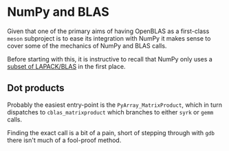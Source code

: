 # NumPy and BLAS
Given that one of the primary aims of having OpenBLAS as a first-class `meson`
subproject is to ease its integration with NumPy it makes sense to cover some of
the mechanics of NumPy and BLAS calls.

Before starting with this, it is instructive to recall that NumPy only uses a
[subset of LAPACK/BLAS](https://mail.python.org/archives/list/numpy-discussion@python.org/thread/PYB2JQH7GCCH5EIBNZFUXITH4LL5U72B/#YFKHWGXE3AWY3TLIUBJU5E33TZ34JD5S) in the first place.

## Dot products
Probably the easiest entry-point is the `PyArray_MatrixProduct`, which in turn
dispatches to `cblas_matrixproduct` which branches to either `syrk` or `gemm`
calls.

Finding the exact call is a bit of a pain, short of stepping through with `gdb`
there isn't much of a fool-proof method.
